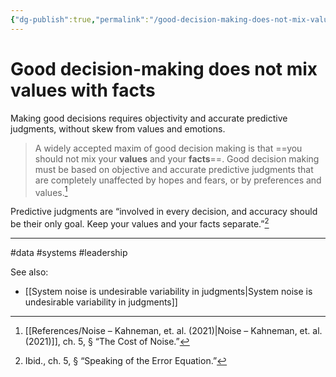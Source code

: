 ```yaml
---
{"dg-publish":true,"permalink":"/good-decision-making-does-not-mix-values-with-facts/"}
---
```



# Good decision-making does not mix values with facts

Making good decisions requires objectivity and accurate predictive judgments, without skew from values and emotions.

> A widely accepted maxim of good decision making is that ==you should not mix your **values** and your **facts**==. Good decision making must be based on objective and accurate predictive judgments that are completely unaffected by hopes and fears, or by preferences and values.[^1]

Predictive judgments are “involved in every decision, and accuracy should be their only goal. Keep your values and your facts separate.”[^2]

---
#data #systems #leadership 

See also:
 - [[System noise is undesirable variability in judgments\|System noise is undesirable variability in judgments]]

[^1]: [[References/Noise – Kahneman, et. al. (2021)\|Noise – Kahneman, et. al. (2021)]], ch. 5, § “The Cost of Noise.”
[^2]: Ibid., ch. 5, § “Speaking of the Error Equation.”